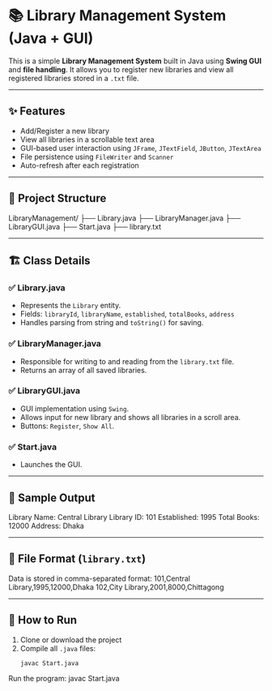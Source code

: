 # 📚 Library Management System (Java + GUI)

This is a simple **Library Management System** built in Java using **Swing GUI** and **file handling**. It allows you to register new libraries and view all registered libraries stored in a `.txt` file.

---

## ✨ Features

- Add/Register a new library
- View all libraries in a scrollable text area
- GUI-based user interaction using `JFrame`, `JTextField`, `JButton`, `JTextArea`
- File persistence using `FileWriter` and `Scanner`
- Auto-refresh after each registration

---

## 📁 Project Structure
LibraryManagement/
├── Library.java
├── LibraryManager.java
├── LibraryGUI.java
├── Start.java
├── library.txt

---

## 🏗️ Class Details

### ✅ Library.java

- Represents the `Library` entity.
- Fields: `libraryId`, `libraryName`, `established`, `totalBooks`, `address`
- Handles parsing from string and `toString()` for saving.

### ✅ LibraryManager.java

- Responsible for writing to and reading from the `library.txt` file.
- Returns an array of all saved libraries.

### ✅ LibraryGUI.java

- GUI implementation using `Swing`.
- Allows input for new library and shows all libraries in a scroll area.
- Buttons: `Register`, `Show All`.

### ✅ Start.java

- Launches the GUI.

---

## 📝 Sample Output
Library Name: Central Library
Library ID: 101
Established: 1995
Total Books: 12000
Address: Dhaka

---

## 💾 File Format (`library.txt`)

Data is stored in comma-separated format:
101,Central Library,1995,12000,Dhaka
102,City Library,2001,8000,Chittagong

---

## 🧪 How to Run

1. Clone or download the project
2. Compile all `.java` files:
   ```bash
   javac Start.java

Run the program:
javac Start.java






